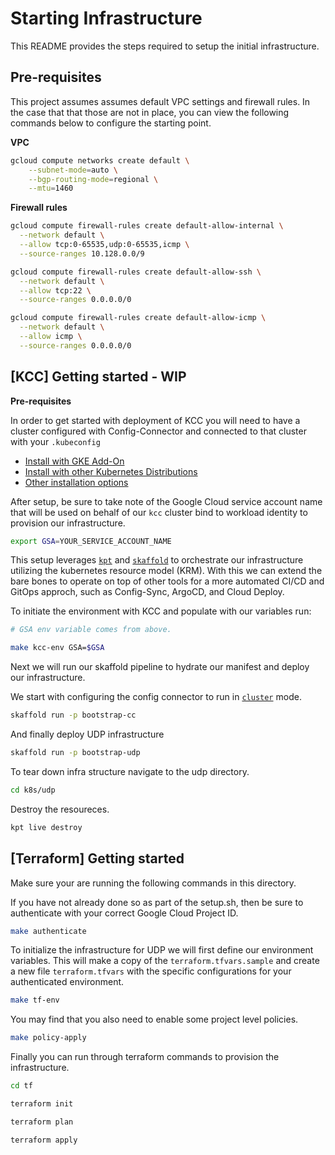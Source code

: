 # Starting Infrastructure

This README provides the steps required to setup the initial infrastructure.

## Pre-requisites

This project assumes assumes default VPC settings and firewall rules. In the case that that those are not in place, you can view the following commands below to configure the starting point.

**VPC**

```sh
gcloud compute networks create default \
    --subnet-mode=auto \
    --bgp-routing-mode=regional \
    --mtu=1460
```

**Firewall rules**

```sh
gcloud compute firewall-rules create default-allow-internal \
  --network default \
  --allow tcp:0-65535,udp:0-65535,icmp \
  --source-ranges 10.128.0.0/9

gcloud compute firewall-rules create default-allow-ssh \
  --network default \
  --allow tcp:22 \
  --source-ranges 0.0.0.0/0

gcloud compute firewall-rules create default-allow-icmp \
  --network default \
  --allow icmp \
  --source-ranges 0.0.0.0/0
```

## [KCC] Getting started - WIP

**Pre-requisites**

In order to get started with deployment of KCC you will need to have a cluster configured with Config-Connector and connected to that cluster with your `.kubeconfig`

* [Install with GKE Add-On](https://cloud.google.com/config-connector/docs/how-to/install-upgrade-uninstall)
* [Install with other Kubernetes Distributions](https://cloud.google.com/config-connector/docs/how-to/install-other-kubernetes)
* [Other installation options](https://cloud.google.com/config-connector/docs/how-to/advanced-install)

After setup, be sure to take note of the Google Cloud service account name that will be used on behalf of our `kcc` cluster bind to workload identity to provision our infrastructure.

```sh
export GSA=YOUR_SERVICE_ACCOUNT_NAME
```

This setup leverages [`kpt`](https://kpt.dev) and [`skaffold`](https://skaffold.dev/) to orchestrate our infrastructure utilizing the kubernetes resource model (KRM). With this we can extend the bare bones to operate on top of other tools for a more automated CI/CD and GitOps approch, such as Config-Sync, ArgoCD, and Cloud Deploy. 

To initiate the environment with KCC and populate with our variables run:

```sh
# GSA env variable comes from above. 

make kcc-env GSA=$GSA
```

Next we will run our skaffold pipeline to hydrate our manifest and deploy our infrastructure.

We start with configuring the config connector to run in [`cluster`](https://cloud.google.com/config-connector/docs/how-to/advanced-install#addon-configuring) mode.

```sh
skaffold run -p bootstrap-cc
```

And finally deploy UDP infrastructure

```sh
skaffold run -p bootstrap-udp
```

To tear down infra structure navigate to the udp directory.

```sh
cd k8s/udp
```

Destroy the resoureces.

```sh
kpt live destroy
```

## [Terraform] Getting started

Make sure your are running the following commands in this directory.

If you have not already done so as part of the setup.sh, then be sure to authenticate with your correct Google Cloud Project ID.

```sh
make authenticate
```

To initialize the infrastructure for UDP we will first define our environment
variables. This will make a copy of the `terraform.tfvars.sample` and create a
new file `terraform.tfvars` with the specific configurations for your
authenticated environment.

```sh
make tf-env
```

You may find that you also need to enable some project level policies.

```sh
make policy-apply
```

Finally you can run through terraform commands to provision the infrastructure.

```sh
cd tf

terraform init

terraform plan

terraform apply
```

